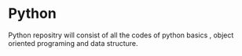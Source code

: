# Python
Python repositry will consist of all the codes of python basics , object oriented programing and data structure.
